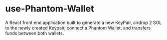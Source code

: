 # use-Phantom-Wallet
A React front end application built to generate a new KeyPair, airdrop 2 SOL to the newly created Keypair, connect a Phantom Wallet, and transfers funds between both wallets.
